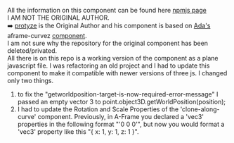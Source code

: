 All the information on this component can be found here [npmjs page](https://www.npmjs.com/package/aframe-curve-component/v/0.1.3)
 <br /> I AM NOT THE ORIGINAL AUTHOR.  
 ➡️ [protyze](https://github.com/protyze) is the Original Author and his component is based on [Ada's](https://github.com/AdaRoseCannon) aframe-curvez [component](https://github.com/AdaRoseCannon/aframe-curves). <br />
I am not sure why the repository for the original component has been deleted/privated.  <br />All there is on this repo is a working version of the component as a plane javascript file.
I  was refactoring an old project and I had to update this component to make it compatible with newer versions of three js. I changed only two things.
1) to fix the "getworldposition-target-is-now-required-error-message" I passed an empty vector 3 to point.object3D.getWorldPosition(position);
2) I had to update the Rotation and Scale Properties of the 'clone-along-curve' component. Previously, in A-Frame you declared a 'vec3' properties in the following format "'0 0 0'", but now you would format a 'vec3' property like this  "{ x: 1, y: 1, z: 1 }".
